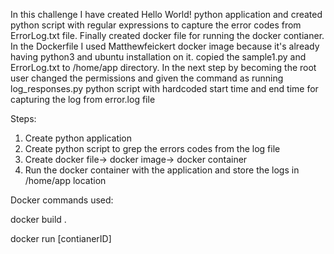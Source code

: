 In this challenge I have created Hello World! python application and created python script with regular expressions to capture the error codes from ErrorLog.txt file. Finally created docker file for running the docker contianer. In the Dockerfile I used Matthewfeickert docker image because it's already having python3 and ubuntu installation on it. copied the sample1.py and ErrorLog.txt to /home/app directory. In the next step by becoming the root user changed the permissions and given the command as running log_responses.py python script with hardcoded start time and end time for capturing the log from error.log file

Steps:

1. Create python application
2. Create python script to grep the errors codes from the log file
3. Create docker file-> docker image-> docker container
4. Run the docker container with the application and store the logs in /home/app location

Docker commands used:

docker build .

docker run [contianerID]
